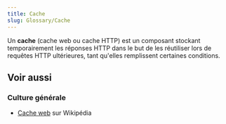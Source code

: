 ```yaml
---
title: Cache
slug: Glossary/Cache
---
```


Un **cache** (cache web ou cache HTTP) est un composant stockant temporairement les réponses HTTP dans le but de les réutiliser lors de requêtes HTTP ultérieures, tant qu'elles remplissent certaines conditions.

## Voir aussi

### Culture générale

- [Cache web](https://fr.wikipedia.org/wiki/Cache_web) sur Wikipédia
